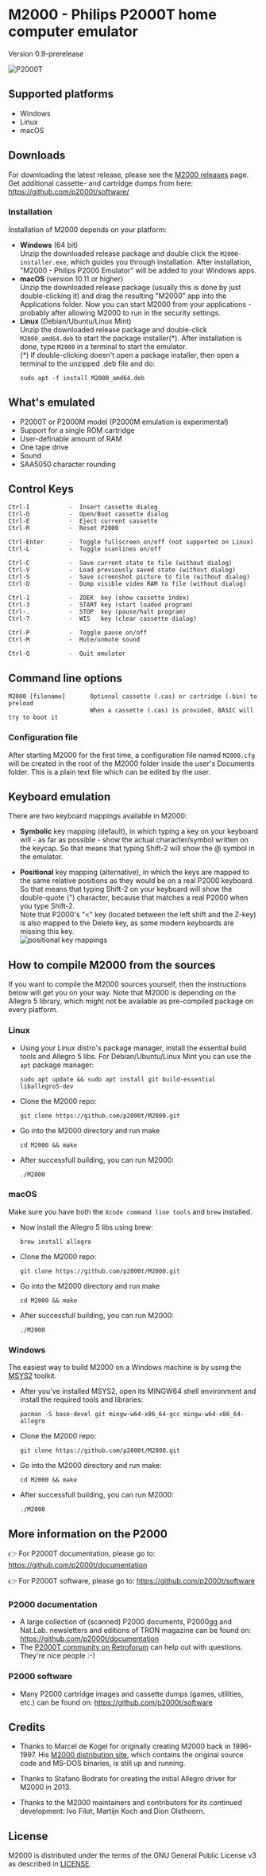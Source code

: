 # M2000 - Philips P2000T home computer emulator
Version 0.9-prerelease

![P2000T](/img/P2000T.png)
                                     
## Supported platforms

* Windows
* Linux
* macOS

## Downloads

For downloading the latest release, please see the [M2000 releases](https://github.com/p2000t/M2000/releases) page.\
Get additional cassette- and cartridge dumps from here: https://github.com/p2000t/software/

### Installation

Installation of M2000 depends on your platform:
* **Windows** (64 bit) \
  Unzip the downloaded release package and double click the `M2000-installer.exe`, which guides you through installation. After installation, "M2000 - Philips P2000 Emulator" will be added to your Windows apps.
* **macOS** (version 10.11 or higher) \
  Unzip the downloaded release package (usually this is done by just double-clicking it) and drag the resulting "M2000" app into the Applications folder. Now you can start M2000 from your applications - probably after allowing M2000 to run in the security settings.
* **Linux** (Debian/Ubuntu/Linux Mint) \
  Unzip the downloaded release package and double-click `M2000_amd64.deb` to start the package installer(\*). After installation is done, type `M2000` in a terminal to start the emulator. \
  (\*) If double-clicking doesn't open a package installer, then open a terminal to the unzipped .deb file and do:
  ```
  sudo apt -f install M2000_amd64.deb
  ```

## What's emulated

-  P2000T or P2000M model (P2000M emulation is experimental)
-  Support for a single ROM cartridge
-  User-definable amount of RAM
-  One tape drive
-  Sound
-  SAA5050 character rounding

## Control Keys
```
Ctrl-I           -  Insert cassette dialog
Ctrl-O           -  Open/Boot cassette dialog
Ctrl-E           -  Eject current cassette
Ctrl-R           -  Reset P2000

Ctrl-Enter       -  Toggle fullscreen on/off (not supported on Linux)
Ctrl-L           -  Toggle scanlines on/off

Ctrl-C           -  Save current state to file (without dialog)
Ctrl-V           -  Load previously saved state (without dialog)
Ctrl-S           -  Save screenshot picture to file (without dialog)
Ctrl-D           -  Dump visible video RAM to file (without dialog)

Ctrl-1           -  ZOEK  key (show cassette index)
Ctrl-3           -  START key (start loaded program)
Ctrl-.           -  STOP  key (pause/halt program)
Ctrl-7           -  WIS   key (clear cassette dialog)

Ctrl-P           -  Toggle pause on/off
Ctrl-M           -  Mute/unmute sound

Ctrl-Q           -  Quit emulator
```

## Command line options
```
M2000 [filename]       Optional cassette (.cas) or cartridge (.bin) to preload
                       When a cassette (.cas) is provided, BASIC will try to boot it
```

### Configuration file

After starting M2000 for the first time, a configuration file named `M2000.cfg` will be created in the root of the M2000 folder inside the user's Documents folder. This is a plain text file which can be edited by the user.

## Keyboard emulation

There are two keyboard mappings available in M2000:

- **Symbolic** key mapping (default), in which typing a key on your keyboard will - as far as possible - show the actual character/symbol written on the keycap. So that means that typing Shift-2 will show the @ symbol in the emulator.

- **Positional** key mapping (alternative), in which the keys are mapped to the same relative positions as they would be on a real P2000 keyboard. So that means that typing Shift-2 on your keyboard will show the double-quote (") character, because that matches a real P2000 when you type Shift-2. \
Note that P2000's "<" key (located between the left shift and the Z-key) is also mapped to the Delete key, as some modern keyboards are missing this key. \
![positional key mappings](/img/positional-mapping.png)

## How to compile M2000 from the sources

If you want to compile the M2000 sources yourself, then the instructions below will get you on your way. Note that M2000 is depending on the Allegro 5 library, which might not be available as pre-compiled package on every platform.

### Linux
* Using your Linux distro's package manager, install the essential build tools and Allegro 5 libs. For Debian/Ubuntu/Linux Mint you can use the `apt` package manager:
  ```
  sudo apt update && sudo apt install git build-essential liballegro5-dev
  ```
* Clone the M2000 repo:
  ```
  git clone https://github.com/p2000t/M2000.git
  ```
* Go into the M2000 directory and run make
  ```
  cd M2000 && make
  ```
* After successfull building, you can run M2000:
  ```
  ./M2000
  ```

### macOS
Make sure you have both the `Xcode command line tools` and `brew` installed.
* Now install the Allegro 5 libs using brew:
  ```
  brew install allegro
  ```
* Clone the M2000 repo:
  ```
  git clone https://github.com/p2000t/M2000.git
  ```
* Go into the M2000 directory and run make
  ```
  cd M2000 && make
  ```
* After successfull building, you can run M2000:
  ```
  ./M2000
  ```

### Windows
The easiest way to build M2000 on a Windows machine is by using the [MSYS2](https://www.msys2.org/) toolkit.


* After you've installed MSYS2, open its MINGW64 shell environment and install the required tools and libraries:
  ```
  pacman -S base-devel git mingw-w64-x86_64-gcc mingw-w64-x86_64-allegro
  ```
* Clone the M2000 repo:
  ```
  git clone https://github.com/p2000t/M2000.git
  ```
* Go into the M2000 directory and run make:
  ```
  cd M2000 && make
  ```
* After successfull building, you can run M2000:
  ```
  ./M2000
  ```

## More information on the P2000

:point_right: For P2000T documentation, please go to: https://github.com/p2000t/documentation

:point_right: For P2000T software, please go to: https://github.com/p2000t/software

### P2000 documentation
* A large collection of (scanned) P2000 documents, P2000gg and Nat.Lab. newsletters and editions of TRON magazine can be found on: https://github.com/p2000t/documentation
* The [P2000T community on Retroforum](https://www.retroforum.nl/topic/3914-philips-p2000t/
) can help out with questions. They're nice people :-)

### P2000 software
* Many P2000 cartridge images and cassette dumps (games, utilities, etc.) can be found on: https://github.com/p2000t/software


## Credits

* Thanks to Marcel de Kogel for originally creating M2000 back in 1996-1997. His [M2000 distribution site](https://www.komkon.org/~dekogel/m2000.html), which contains the original source code and MS-DOS binaries, is still up and running.

* Thanks to Stafano Bodrato for creating the initial Allegro driver for M2000 in 2013.

* Thanks to the M2000 maintainers and contributors for its continued development: Ivo Filot, Martijn Koch and Dion Olsthoorn.

## License

M2000 is distributed under the terms of the GNU General Public License v3 as described in [LICENSE](LICENSE).


